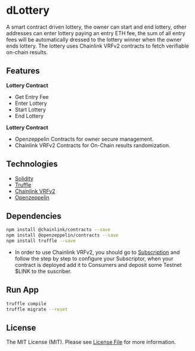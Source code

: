 # dLottery

A smart contract driven lottery, the owner can start and end lottery, other addresses can enter lottery paying an entry ETH fee, the sum of all entry fees will be automatically dressed to the lottery winner when the owner ends lottery. The lottery uses Chainlink VRFv2 contracts to fetch verifiable on-chain results.

## Features

**Lottery Contract**
- Get Entry Fee
- Enter Lottery
- Start Lottery
- End Lottery

**Lottery Contract**
- Openzeppelin Contracts for owner secure management.
- Chainlink VRFv2 Contracts for On-Chain results randomization.

## Technologies

- [Solidity](https://docs.soliditylang.org/) 
- [Truffle](https://trufflesuite.com/)
- [Chainlink VRFv2](https://docs.chain.link/docs/chainlink-vrf/)
- [Openzeppelin](https://docs.openzeppelin.com/contracts)

## Dependencies

```bash
npm install @chainlink/contracts --save
npm install @openzeppelin/contracts --save
npm install truffle --save
```
- In order to use Chainlink VRFv2, you should go to [Subscription](https://vrf.chain.link/) and follow the step by step to configure your Subscriptor, when your contract is deployed add it to Consumers and deposit some Testnet $LINK to the suscriber.

## Run App

```bash
truffle compile
truffle migrate --reset
```

## License

The MIT License (MIT). Please see [License File](https://spdx.org/licenses/MIT.html) for more information.
